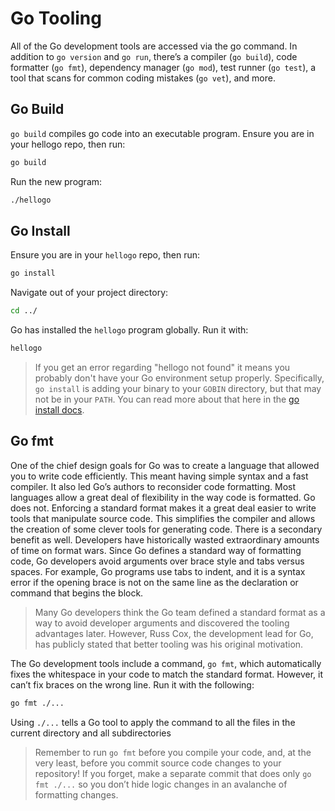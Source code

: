 # Go Tooling

All of the Go development tools are accessed via the go command. In addition to `go version` and `go run`, there’s a compiler (`go build`), code formatter (`go fmt`), dependency manager (`go mod`), test runner (`go test`), a tool that scans for common coding mistakes (`go vet`), and more.

## Go Build

`go build` compiles go code into an executable program. Ensure you are in your hellogo repo, then run:

```bash
go build
```

Run the new program:

```bash
./hellogo
```

## Go Install

Ensure you are in your `hellogo` repo, then run:

```bash
go install
```

Navigate out of your project directory:

```bash
cd ../
```

Go has installed the `hellogo` program globally. Run it with:

```bash
hellogo
```

> If you get an error regarding "hellogo not found" it means you probably don't have your Go environment setup properly. Specifically, `go install` is adding your binary to your `GOBIN` directory, but that may not be in your `PATH`. You can read more about that here in the [go install docs](https://pkg.go.dev/cmd/go#hdr-Compile_and_install_packages_and_dependencies).

## Go fmt

One of the chief design goals for Go was to create a language that allowed you to write code efficiently. This meant having simple syntax and a fast compiler. It also led Go’s authors to reconsider code formatting. Most languages allow a great deal of flexibility in the way code is formatted. Go does not. Enforcing a standard format makes it a great deal easier to write tools that manipulate source code. This simplifies the compiler and allows the creation of some clever tools for generating code. There is a secondary benefit as well. Developers have historically wasted extraordinary amounts of time on format wars. Since Go defines a standard way of formatting code, Go developers avoid arguments over brace style and tabs versus spaces. For example, Go programs use tabs to indent, and it is a syntax error if the opening brace is not on the same line as the declaration or command that begins the block.

> Many Go developers think the Go team defined a standard format as a way to avoid developer arguments and discovered the tooling advantages later. However, Russ Cox, the development lead for Go, has publicly stated that better tooling was his original motivation.

The Go development tools include a command, `go fmt`, which automatically fixes the whitespace in your code to match the standard format. However, it can’t fix braces on the wrong line. Run it with the following:

```bash
go fmt ./...
```

Using `./...` tells a Go tool to apply the command to all the files in the current
directory and all subdirectories

> Remember to run `go fmt` before you compile your code, and, at the very least, before you commit source code changes to your repository! If you forget, make a separate commit that does only `go fmt ./...` so you don’t hide logic changes in an avalanche of formatting changes.
